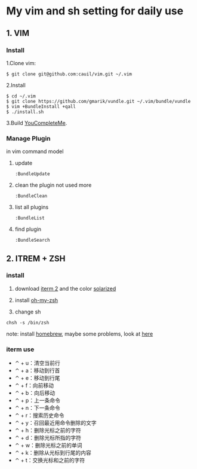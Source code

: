 # My vim and sh setting for daily use

## 1. VIM
### Install

1.Clone vim:

    $ git clone git@github.com:cauil/vim.git ~/.vim

2.Install

    $ cd ~/.vim
    $ git clone https://github.com/gmarik/vundle.git ~/.vim/bundle/vundle
    $ vim +BundleInstall +qall
    $ ./install.sh

3.Build [YouCompleteMe](https://github.com/Valloric/YouCompleteMe#installation).

### Manage Plugin

in vim command model

1. update

    `:BundleUpdate`
2. clean the plugin not used more

    `:BundleClean`
3. list all plugins

    `:BundleList`
4. find plugin

    `:BundleSearch`

## 2. ITREM + ZSH

### install

1. download [iterm 2](http://www.iterm2.com/) and the color [solarized](http://ethanschoonover.com/solarized)

2. install [oh-my-zsh](http://ohmyz.sh)

3. change sh

`chsh -s /bin/zsh`

note: install [homebrew](http://brew.sh/), maybe some problems, look at [here](https://segmentfault.com/a/1190000003817086)

### iterm use

* ⌃ + u：清空当前行
* ⌃ + a：移动到行首
* ⌃ + e：移动到行尾
* ⌃ + f：向前移动
* ⌃ + b：向后移动
* ⌃ + p：上一条命令
* ⌃ + n：下一条命令
* ⌃ + r：搜索历史命令
* ⌃ + y：召回最近用命令删除的文字
* ⌃ + h：删除光标之前的字符
* ⌃ + d：删除光标所指的字符
* ⌃ + w：删除光标之前的单词
* ⌃ + k：删除从光标到行尾的内容
* ⌃ + t：交换光标和之前的字符
